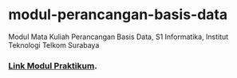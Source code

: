 # modul-perancangan-basis-data
Modul Mata Kuliah Perancangan Basis Data, S1 Informatika, Institut Teknologi Telkom Surabaya

### [Link Modul Praktikum](https://github.com/informatika-itts/modul-perancangan-basis-data/wiki/Modul-1:-Pengenalan-Database-dan-Instalasi-XAMPP).
